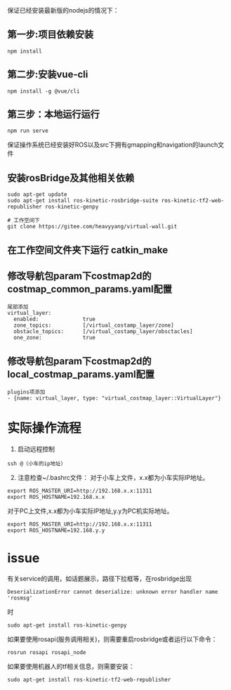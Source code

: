 保证已经安装最新版的nodejs的情况下：


## 第一步:项目依赖安装
```
npm install
```
## 第二步:安装vue-cli
```
npm install -g @vue/cli
```
## 第三步：本地运行运行
```
npm run serve
```
保证操作系统已经安装好ROS以及src下拥有gmapping和navigation的launch文件

## 安装rosBridge及其他相关依赖
```
sudo apt-get update
sudo apt-get install ros-kinetic-rosbridge-suite ros-kinetic-tf2-web-republisher ros-kinetic-genpy 

# 工作空间下
git clone https://gitee.com/heavyyang/virtual-wall.git
```

## 在工作空间文件夹下运行 catkin_make

## 修改导航包param下costmap2d的costmap_common_params.yaml配置
```
尾部添加
virtual_layer:
  enabled:              true
  zone_topics:          [/virtual_costamp_layer/zone]
  obstacle_topics:      [/virtual_costamp_layer/obsctacles]
  one_zone:             true 

```
## 修改导航包param下costmap2d的local_costmap_params.yaml配置
```
plugins项添加
- {name: virtual_layer, type: "virtual_costmap_layer::VirtualLayer"}

```

# 实际操作流程
1. 启动远程控制
```
ssh @（小车的ip地址）
```

2. 注意检查~/.bashrc文件：
对于小车上文件，x.x都为小车实际IP地址。
```
export ROS_MASTER_URI=http://192.168.x.x:11311  
export ROS_HOSTNAME=192.168.x.x
```

对于PC上文件,x.x都为小车实际IP地址,y.y为PC机实际地址。
```
export ROS_MASTER_URI=http://192.168.x.x:11311  
export ROS_HOSTNAME=192.168.y.y
```


# issue
有关service的调用，如话题展示，路径下拉框等，在rosbridge出现
```
DeserializationError cannot deserialize: unknown error handler name 'rosmsg' 
```
时
```
sudo apt-get install ros-kinetic-genpy
```
如果要使用rosapi(服务调用相关)，则需要重启rosbridge或者运行以下命令：
```
rosrun rosapi rosapi_node
```
如果要使用机器人的tf相关信息，则需要安装：
```
sudo apt-get install ros-kinetic-tf2-web-republisher
```